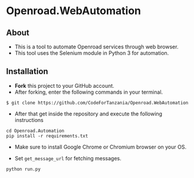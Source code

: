 # Openroad.WebAutomation

## About
- This is a tool to automate Openroad services through web browser.
- This tool uses the Selenium module in Python 3 for automation.

## Installation
- **Fork** this project to your GitHub account.
- After forking, enter the following commands in your terminal.

```
$ git clone https://github.com/CodeForTanzania/Openroad.WebAutomation
```
- After that get inside the repository and execute the following instructions
```
cd Openroad.Automation
pip install -r requirements.txt
```

- Make sure to install Google Chrome or Chromium browser on your OS.

- Set `get_message_url` for fetching messages.

```
python run.py
```
